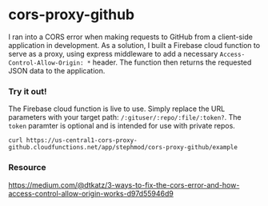 # cors-proxy-github

I ran into a CORS error when making requests to GitHub from a client-side application in development. As a solution, I built a Firebase cloud function to serve as a proxy, using express middleware to add a necessary `Access-Control-Allow-Origin: *` header. The function then returns the requested JSON data to the application.

### Try it out!

The Firebase cloud function is live to use. Simply replace the URL parameters with your target path: `/:gituser/:repo/:file/:token?`. The `token` paramter is optional and is intended for use with private repos.

    curl https://us-central1-cors-proxy-github.cloudfunctions.net/app/stephmod/cors-proxy-github/example

### Resource

https://medium.com/@dtkatz/3-ways-to-fix-the-cors-error-and-how-access-control-allow-origin-works-d97d55946d9
